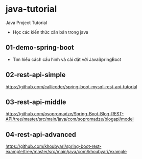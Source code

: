 # java-tutorial
Java Project Tutorial

- Học các kiến thức căn bản trong java

## 01-demo-spring-boot
- Tìm hiểu cách cấu hình và cài đặt với JavaSpringBoot

## 02-rest-api-simple
https://github.com/callicoder/spring-boot-mysql-rest-api-tutorial

## 03-rest-api-middle
https://github.com/osopromadze/Spring-Boot-Blog-REST-API/tree/master/src/main/java/com/sopromadze/blogapi/model

## 04-rest-api-advanced
https://github.com/khoubyari/spring-boot-rest-example/tree/master/src/main/java/com/khoubyari/example